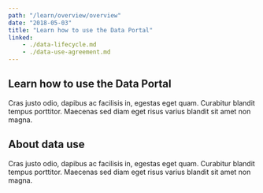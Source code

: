 ```yaml
---
path: "/learn/overview/overview"
date: "2018-05-03"
title: "Learn how to use the Data Portal"
linked:
    - ./data-lifecycle.md
    - ./data-use-agreement.md
---
```


## Learn how to use the Data Portal

Cras justo odio, dapibus ac facilisis in, egestas eget quam. Curabitur blandit tempus porttitor. Maecenas sed diam eget risus varius blandit sit amet non magna.

## About data use

Cras justo odio, dapibus ac facilisis in, egestas eget quam. Curabitur blandit tempus porttitor. Maecenas sed diam eget risus varius blandit sit amet non magna.

